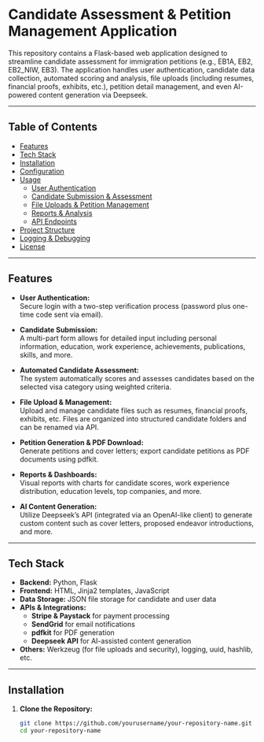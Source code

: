 # Candidate Assessment & Petition Management Application

This repository contains a Flask-based web application designed to streamline candidate assessment for immigration petitions (e.g., EB1A, EB2, EB2_NIW, EB3). The application handles user authentication, candidate data collection, automated scoring and analysis, file uploads (including resumes, financial proofs, exhibits, etc.), petition detail management, and even AI-powered content generation via Deepseek.

---

## Table of Contents

- [Features](#features)
- [Tech Stack](#tech-stack)
- [Installation](#installation)
- [Configuration](#configuration)
- [Usage](#usage)
  - [User Authentication](#user-authentication)
  - [Candidate Submission & Assessment](#candidate-submission--assessment)
  - [File Uploads & Petition Management](#file-uploads--petition-management)
  - [Reports & Analysis](#reports--analysis)
  - [API Endpoints](#api-endpoints)
- [Project Structure](#project-structure)
- [Logging & Debugging](#logging--debugging)
- [License](#license)

---

## Features

- **User Authentication:**  
  Secure login with a two-step verification process (password plus one-time code sent via email).

- **Candidate Submission:**  
  A multi-part form allows for detailed input including personal information, education, work experience, achievements, publications, skills, and more.

- **Automated Candidate Assessment:**  
  The system automatically scores and assesses candidates based on the selected visa category using weighted criteria.

- **File Upload & Management:**  
  Upload and manage candidate files such as resumes, financial proofs, exhibits, etc. Files are organized into structured candidate folders and can be renamed via API.

- **Petition Generation & PDF Download:**  
  Generate petitions and cover letters; export candidate petitions as PDF documents using pdfkit.

- **Reports & Dashboards:**  
  Visual reports with charts for candidate scores, work experience distribution, education levels, top companies, and more.

- **AI Content Generation:**  
  Utilize Deepseek’s API (integrated via an OpenAI-like client) to generate custom content such as cover letters, proposed endeavor introductions, and more.

---

## Tech Stack

- **Backend:** Python, Flask  
- **Frontend:** HTML, Jinja2 templates, JavaScript  
- **Data Storage:** JSON file storage for candidate and user data  
- **APIs & Integrations:**  
  - **Stripe & Paystack** for payment processing  
  - **SendGrid** for email notifications  
  - **pdfkit** for PDF generation  
  - **Deepseek API** for AI-assisted content generation  
- **Others:** Werkzeug (for file uploads and security), logging, uuid, hashlib, etc.

---

## Installation

1. **Clone the Repository:**

   ```bash
   git clone https://github.com/yourusername/your-repository-name.git
   cd your-repository-name
